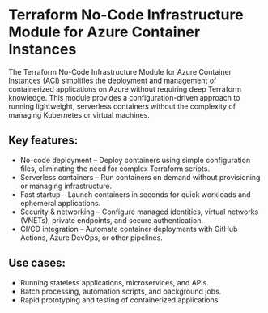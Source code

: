 # Terraform No-Code Infrastructure Module for Azure Container Instances

The Terraform No-Code Infrastructure Module for Azure Container Instances (ACI) simplifies the deployment and management of containerized applications on Azure without requiring deep Terraform knowledge. This module provides a configuration-driven approach to running lightweight, serverless containers without the complexity of managing Kubernetes or virtual machines.

## Key features:
- No-code deployment – Deploy containers using simple configuration files, eliminating the need for complex Terraform scripts.
- Serverless containers – Run containers on demand without provisioning or managing infrastructure.
- Fast startup – Launch containers in seconds for quick workloads and ephemeral applications.
- Security & networking – Configure managed identities, virtual networks (VNETs), private endpoints, and secure authentication.
- CI/CD integration – Automate container deployments with GitHub Actions, Azure DevOps, or other pipelines.

## Use cases:
- Running stateless applications, microservices, and APIs.
- Batch processing, automation scripts, and background jobs.
- Rapid prototyping and testing of containerized applications.

